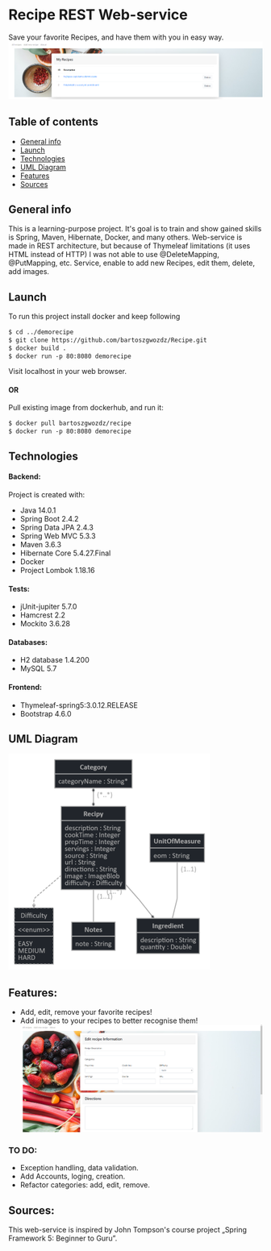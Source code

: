 # Recipe REST Web-service
Save your favorite Recipes, and have them with you in easy way.
![LandingPage](./images/allRecipes.png)

## Table of contents
* [General info](#general-info)
* [Launch](#launch)
* [Technologies](#technologies)
* [UML Diagram](#uml-diagram)
* [Features](#features)
* [Sources](#sources)


## General info
This is a learning-purpose project. It's goal is to train and show gained skills is Spring, Maven, Hibernate, Docker, and many others.
Web-service is made in REST architecture, but because of Thymeleaf limitations (it uses HTML instead of HTTP) I was not able to use @DeleteMapping, @PutMapping, etc.
Service, enable to add new Recipes, edit them, delete, add images. 

## Launch
To run this project install docker and keep following
```docker
$ cd ../demorecipe
$ git clone https://github.com/bartoszgwozdz/Recipe.git
$ docker build .
$ docker run -p 80:8080 demorecipe
```
Visit localhost in your web browser.

#### OR
Pull existing image from dockerhub, and run it:
```docker
$ docker pull bartoszgwozdz/recipe
$ docker run -p 80:8080 demorecipe
```
	
## Technologies
#### Backend:
Project is created with:
* Java 14.0.1
* Spring Boot 2.4.2
* Spring Data JPA 2.4.3
* Spring Web MVC 5.3.3
* Maven 3.6.3
* Hibernate Core 5.4.27.Final
* Docker
* Project Lombok 1.18.16

#### Tests:
* jUnit-jupiter 5.7.0
* Hamcrest 2.2
* Mockito 3.6.28

#### Databases:
* H2 database 1.4.200
* MySQL 5.7

#### Frontend:
* Thymeleaf-spring5:3.0.12.RELEASE
* Bootstrap 4.6.0

## UML Diagram
![UML_Diagram](./images/jhipster-jdl.png)

## Features:
* Add, edit, remove your favorite recipes!
* Add images to your recipes to better recognise them!
![NewRecipe](./images/addNewRecipe.png)

### TO DO:
* Exception handling, data validation.
* Add Accounts, loging, creation.
* Refactor categories: add, edit, remove.

## Sources:
This web-service is inspired by John Tompson's course project „Spring Framework 5: Beginner to Guru”.
